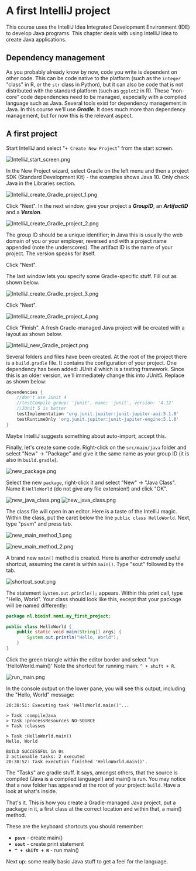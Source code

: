 # A first IntelliJ project

This course uses the IntelliJ Idea Integrated Development Environment (IDE) to 
develop Java programs. This chapter deals with using IntelliJ Idea to create 
Java applications.

## Dependency management
As you probably already know by now, code you write is 
dependent on other code. This can be code native to the platform (such as the 
`integer` "class" in R, or the `str` class in Python), but it can also be code 
that is not distributed with the standard platform (such as `ggplot2` in R).
These "non-core" code dependencies need to be managed, especially with a compiled 
language such as Java. Several tools exist for dependency management in Java. In
 this course we'll use **_Gradle_**. It does much more than dependency management, but for 
 now this is the relevant aspect.

## A first project
Start IntelliJ and select "`+ Create New Project`" from the start screen. 

![IntelliJ_start_screen.png](IntelliJ_start_screen.png)

In the New Project wizard, select Gradle on the left menu and then a project SDK (Standard Development Kit) - the examples 
shows Java 10. Only check Java in the Libraries section.

![IntelliJ_create_Gradle_project_1.png](IntelliJ_create_Gradle_project_1.png)

Click "Next". In the next window, give your project a **_GroupID_**, an **_ArtifactID_** and a **_Version_**. 

![IntelliJ_create_Gradle_project_2.png](IntelliJ_create_Gradle_project_2.png)

The group ID should be a unique identifier; in Java this is usually the web domain of you or your employer, reversed and with a project name appended (note the underscores). The artifact ID is the name of your project. The version speaks for itself.

Click "Next".

The last window lets you specify some Gradle-specific stuff. Fill out as shown below.

![IntelliJ_create_Gradle_project_3.png](IntelliJ_create_Gradle_project_3.png)

Click "Next". 

![IntelliJ_create_Gradle_project_4.png](IntelliJ_create_Gradle_project_4.png)


Click "Finish". A fresh Gradle-managed Java project will be created with a layout as shown below.

![IntelliJ_new_Gradle_project.png](IntelliJ_new_Gradle_project.png)

Several folders and files have been created. At the root of the project there is a `build.gradle` file. It contains the configuration of your project. One dependency has been added: JUnit 4 which is a testing framework. Since this is an older version, we'll immediately change this into JUnit5. Replace as shown below:

```gradle
dependencies {
    //don't use JUnit 4
    //testCompile group: 'junit', name: 'junit', version: '4.12'
    //JUnit 5 is better
    testImplementation 'org.junit.jupiter:junit-jupiter-api:5.1.0'
    testRuntimeOnly 'org.junit.jupiter:junit-jupiter-engine:5.1.0'
}
```
Maybe IntelliJ suggests something about auto-import; accept this.

Finally, let's create some code. Right-click on the `src/main/java` folder and select "New" -> "Package" and give it the same name as your group ID (it is also in `build.gradle`).

![new_package.png](new_package.png)

Select the new `package`, right-click it and select "New" -> "Java Class". Name it `HelloWorld` (do not give any file extension!) and click "OK".

![new_java_class.png](new_java_class_1.png)
![new_java_class.png](new_java_class_2.png)


The class file will open in an editor. Here is a taste of the IntelliJ magic. Within the class, put the caret below the line `public class HelloWorld`. Next, type "psvm" and press tab.

![new_main_method_1.png](new_main_method_1.png)

![new_main_method_2.png](new_main_method_2.png)

A brand new `main()` method is created. Here is another extremely useful shortcut, assuming the caret is within `main()`. Type "sout" followed by the tab. 

![shortcut_sout.png](shortcut_sout.png)

The statement `System.out.println();` appears. Within this print call, type "Hello, World". Your class should look like this, except that your package will be named differently:

```java
package nl.bioinf.nomi.my_first_project;

public class HelloWorld {
    public static void main(String[] args) {
        System.out.println("Hello, World");
    }
}
```

Click the green triangle within the editor border and select "run 'HelloWorld.main()' Note the shortcut for running main: `^ + shift + R`.

![run_main.png](run_main.png)

In the console output on the lower pane, you will see this output, including the "Hello, World" message:

```
20:38:51: Executing task 'HelloWorld.main()'...

> Task :compileJava
> Task :processResources NO-SOURCE
> Task :classes

> Task :HelloWorld.main()
Hello, World

BUILD SUCCESSFUL in 0s
2 actionable tasks: 2 executed
20:38:52: Task execution finished 'HelloWorld.main()'.
```

The "Tasks" are gradle stuff. It says, amongst others, that the source is compiled (Java is a compiled language!) and main() is run. You may notice that a new folder has appeared at the root of your project: `build`. Have a look at what's inside.

That's it. This is how you create a Gradle-managed Java project, put a package in it, a first class at the correct location and within that, a main() method.

These are the keyboard shortcuts you should remember:

- **`psvm`** - create main()
- **`sout`** - create print statement
- **`^ + shift + R`** - run main()

Next up: some really basic Java stuff to get a feel for the language.

